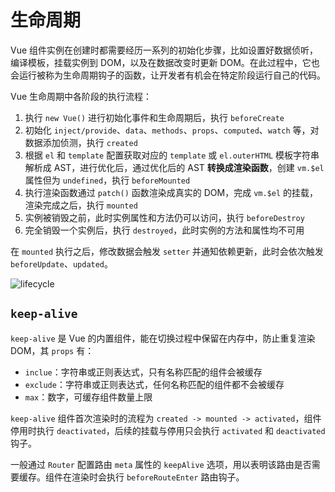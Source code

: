 # 生命周期

Vue 组件实例在创建时都需要经历一系列的初始化步骤，比如设置好数据侦听，编译模板，挂载实例到 DOM，以及在数据改变时更新 DOM。在此过程中，它也会运行被称为生命周期钩子的函数，让开发者有机会在特定阶段运行自己的代码。

Vue 生命周期中各阶段的执行流程：
1. 执行 `new Vue()` 进行初始化事件和生命周期后，执行 `beforeCreate`
2. 初始化 `inject/provide`、`data`、`methods`、`props`、`computed`、`watch` 等，对数据添加侦测，执行 `created`
3. 根据 `el` 和 `template` 配置获取对应的 `template` 或 `el.outerHTML` 模板字符串解析成 AST，进行优化后，通过优化后的 AST **转换成渲染函数**，创建 `vm.$el` 属性但为 `undefined`，执行 `beforeMounted`
4. 执行渲染函数通过 `patch()` 函数渲染成真实的 DOM，完成 `vm.$el` 的挂载，渲染完成之后，执行 `mounted`
5. 实例被销毁之前，此时实例属性和方法仍可以访问，执行 `beforeDestroy`
6. 完全销毁一个实例后，执行 `destroyed`，此时实例的方法和属性均不可用

在 `mounted` 执行之后，修改数据会触发 `setter` 并通知依赖更新，此时会依次触发 `beforeUpdate`、`updated`。

![lifecycle](/生命周期/lifecycle.png)

## `keep-alive`

`keep-alive` 是 Vue 的内置组件，能在切换过程中保留在内存中，防止重复渲染 DOM，其 `props` 有：
- `inclue`：字符串或正则表达式，只有名称匹配的组件会被缓存
- `exclude`：字符串或正则表达式，任何名称匹配的组件都不会被缓存
- `max`：数字，可缓存组件数量上限

`keep-alive` 组件首次渲染时的流程为 `created -> mounted -> activated`，组件停用时执行 `deactivated`，后续的挂载与停用只会执行 `activated` 和 `deactivated` 钩子。

一般通过 `Router` 配置路由 `meta` 属性的 `keepAlive` 选项，用以表明该路由是否需要缓存。组件在渲染时会执行 `beforeRouteEnter` 路由钩子。
